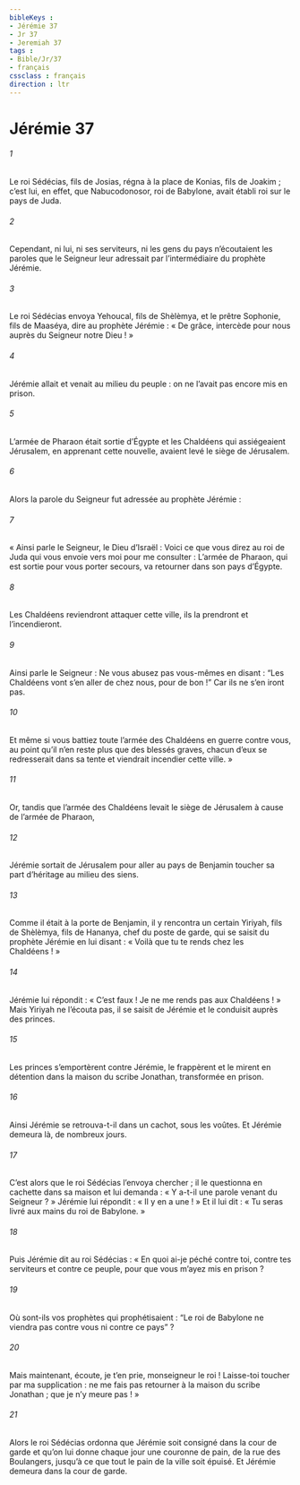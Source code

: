 ```yaml
---
bibleKeys : 
- Jérémie 37
- Jr 37
- Jeremiah 37
tags : 
- Bible/Jr/37
- français
cssclass : français
direction : ltr
---
```


# Jérémie 37

###### 1
Le roi Sédécias, fils de Josias, régna à la place de Konias, fils de Joakim ; c’est lui, en effet, que Nabucodonosor, roi de Babylone, avait établi roi sur le pays de Juda.
###### 2
Cependant, ni lui, ni ses serviteurs, ni les gens du pays n’écoutaient les paroles que le Seigneur leur adressait par l’intermédiaire du prophète Jérémie.
###### 3
Le roi Sédécias envoya Yehoucal, fils de Shèlèmya, et le prêtre Sophonie, fils de Maaséya, dire au prophète Jérémie : « De grâce, intercède pour nous auprès du Seigneur notre Dieu ! »
###### 4
Jérémie allait et venait au milieu du peuple : on ne l’avait pas encore mis en prison.
###### 5
L’armée de Pharaon était sortie d’Égypte et les Chaldéens qui assiégeaient Jérusalem, en apprenant cette nouvelle, avaient levé le siège de Jérusalem.
###### 6
Alors la parole du Seigneur fut adressée au prophète Jérémie :
###### 7
« Ainsi parle le Seigneur, le Dieu d’Israël : Voici ce que vous direz au roi de Juda qui vous envoie vers moi pour me consulter : L’armée de Pharaon, qui est sortie pour vous porter secours, va retourner dans son pays d’Égypte.
###### 8
Les Chaldéens reviendront attaquer cette ville, ils la prendront et l’incendieront.
###### 9
Ainsi parle le Seigneur : Ne vous abusez pas vous-mêmes en disant : “Les Chaldéens vont s’en aller de chez nous, pour de bon !” Car ils ne s’en iront pas.
###### 10
Et même si vous battiez toute l’armée des Chaldéens en guerre contre vous, au point qu’il n’en reste plus que des blessés graves, chacun d’eux se redresserait dans sa tente et viendrait incendier cette ville. »
###### 11
Or, tandis que l’armée des Chaldéens levait le siège de Jérusalem à cause de l’armée de Pharaon,
###### 12
Jérémie sortait de Jérusalem pour aller au pays de Benjamin toucher sa part d’héritage au milieu des siens.
###### 13
Comme il était à la porte de Benjamin, il y rencontra un certain Yiriyah, fils de Shèlèmya, fils de Hananya, chef du poste de garde, qui se saisit du prophète Jérémie en lui disant : « Voilà que tu te rends chez les Chaldéens ! »
###### 14
Jérémie lui répondit : « C’est faux ! Je ne me rends pas aux Chaldéens ! » Mais Yiriyah ne l’écouta pas, il se saisit de Jérémie et le conduisit auprès des princes.
###### 15
Les princes s’emportèrent contre Jérémie, le frappèrent et le mirent en détention dans la maison du scribe Jonathan, transformée en prison.
###### 16
Ainsi Jérémie se retrouva-t-il dans un cachot, sous les voûtes. Et Jérémie demeura là, de nombreux jours.
###### 17
C’est alors que le roi Sédécias l’envoya chercher ; il le questionna en cachette dans sa maison et lui demanda : « Y a-t-il une parole venant du Seigneur ? » Jérémie lui répondit : « Il y en a une ! » Et il lui dit : « Tu seras livré aux mains du roi de Babylone. »
###### 18
Puis Jérémie dit au roi Sédécias : « En quoi ai-je péché contre toi, contre tes serviteurs et contre ce peuple, pour que vous m’ayez mis en prison ?
###### 19
Où sont-ils vos prophètes qui prophétisaient : “Le roi de Babylone ne viendra pas contre vous ni contre ce pays” ?
###### 20
Mais maintenant, écoute, je t’en prie, monseigneur le roi ! Laisse-toi toucher par ma supplication : ne me fais pas retourner à la maison du scribe Jonathan ; que je n’y meure pas ! »
###### 21
Alors le roi Sédécias ordonna que Jérémie soit consigné dans la cour de garde et qu’on lui donne chaque jour une couronne de pain, de la rue des Boulangers, jusqu’à ce que tout le pain de la ville soit épuisé. Et Jérémie demeura dans la cour de garde.
